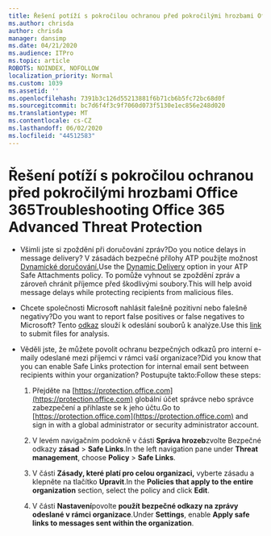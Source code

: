 ```yaml
---
title: Řešení potíží s pokročilou ochranou před pokročilými hrozbami Office 365
ms.author: chrisda
author: chrisda
manager: dansimp
ms.date: 04/21/2020
ms.audience: ITPro
ms.topic: article
ROBOTS: NOINDEX, NOFOLLOW
localization_priority: Normal
ms.custom: 1039
ms.assetid: ''
ms.openlocfilehash: 7391b3c126d55213881f6b71cb6b5fc72bc68d0f
ms.sourcegitcommit: bc7d6f4f3c9f7060d073f5130e1ec856e248d020
ms.translationtype: MT
ms.contentlocale: cs-CZ
ms.lasthandoff: 06/02/2020
ms.locfileid: "44512583"
---
```

# <a name="troubleshooting-office-365-advanced-threat-protection"></a><span data-ttu-id="637c5-102">Řešení potíží s pokročilou ochranou před pokročilými hrozbami Office 365</span><span class="sxs-lookup"><span data-stu-id="637c5-102">Troubleshooting Office 365 Advanced Threat Protection</span></span>

- <span data-ttu-id="637c5-103">Všimli jste si zpoždění při doručování zpráv?</span><span class="sxs-lookup"><span data-stu-id="637c5-103">Do you notice delays in message delivery?</span></span> <span data-ttu-id="637c5-104">V zásadách bezpečné přílohy ATP použijte možnost [Dynamické doručování.](https://docs.microsoft.com/microsoft-365/security/office-365-security/dynamic-delivery-and-previewing)</span><span class="sxs-lookup"><span data-stu-id="637c5-104">Use the [Dynamic Delivery](https://docs.microsoft.com/microsoft-365/security/office-365-security/dynamic-delivery-and-previewing) option in your ATP Safe Attachments policy.</span></span> <span data-ttu-id="637c5-105">To pomůže vyhnout se zpoždění zpráv a zároveň chránit příjemce před škodlivými soubory.</span><span class="sxs-lookup"><span data-stu-id="637c5-105">This will help avoid message delays while protecting recipients from malicious files.</span></span>

- <span data-ttu-id="637c5-106">Chcete společnosti Microsoft nahlásit falešně pozitivní nebo falešně negativy?</span><span class="sxs-lookup"><span data-stu-id="637c5-106">Do you want to report false positives or false negatives to Microsoft?</span></span> <span data-ttu-id="637c5-107">Tento [odkaz](https://www.microsoft.com/wdsi/filesubmission/) slouží k odeslání souborů k analýze.</span><span class="sxs-lookup"><span data-stu-id="637c5-107">Use this [link](https://www.microsoft.com/wdsi/filesubmission/) to submit files for analysis.</span></span>

- <span data-ttu-id="637c5-108">Věděli jste, že můžete povolit ochranu bezpečných odkazů pro interní e-maily odeslané mezi příjemci v rámci vaší organizace?</span><span class="sxs-lookup"><span data-stu-id="637c5-108">Did you know that you can enable Safe Links protection for internal email sent between recipients within your organization?</span></span> <span data-ttu-id="637c5-109">Postupujte takto:</span><span class="sxs-lookup"><span data-stu-id="637c5-109">Follow these steps:</span></span>

  1. <span data-ttu-id="637c5-110">Přejděte na [https://protection.office.com](https://protection.office.com) globální účet správce nebo správce zabezpečení a přihlaste se k jeho účtu.</span><span class="sxs-lookup"><span data-stu-id="637c5-110">Go to [https://protection.office.com](https://protection.office.com) and sign in with a global administrator or security administrator account.</span></span>

  2. <span data-ttu-id="637c5-111">V levém navigačním podokně v části **Správa hrozeb**zvolte Bezpečné odkazy **zásad** \> **Safe Links**.</span><span class="sxs-lookup"><span data-stu-id="637c5-111">In the left navigation pane under **Threat management**, choose **Policy** \> **Safe Links**.</span></span>

  3. <span data-ttu-id="637c5-112">V části **Zásady, které platí pro celou organizaci,** vyberte zásadu a klepněte na tlačítko **Upravit**.</span><span class="sxs-lookup"><span data-stu-id="637c5-112">In the **Policies that apply to the entire organization** section, select the policy and click **Edit**.</span></span>

  4. <span data-ttu-id="637c5-113">V části **Nastavení**povolte **použít bezpečné odkazy na zprávy odeslané v rámci organizace**.</span><span class="sxs-lookup"><span data-stu-id="637c5-113">Under **Settings**, enable **Apply safe links to messages sent within the organization**.</span></span>
